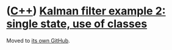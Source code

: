 # ([C++](Cpp.md)) [Kalman filter example 2: single state, use of classes](CppKalmanFilterExample2.md)

Moved to [its own GitHub](https://github.com/richelbilderbeek/KalmanFilterExample2).
 